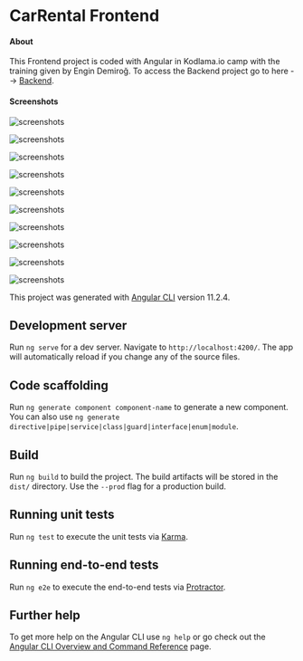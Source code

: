# CarRental Frontend

#### About

This Frontend project is coded with Angular in Kodlama.io camp with the training given by Engin Demiroğ.
To access the Backend project go to here --> [Backend](https://github.com/emiremen/CarRentalProject).

#### Screenshots


![screenshots](https://github.com/emiremen/car-rental-frontend/blob/main/screenshots/Ekran%20g%C3%B6r%C3%BCnt%C3%BCs%C3%BC%202021-04-11%20231806.jpg)

![screenshots](https://github.com/emiremen/car-rental-frontend/blob/main/screenshots/Ekran%20g%C3%B6r%C3%BCnt%C3%BCs%C3%BC%202021-04-11%20231857.jpg)

![screenshots](https://github.com/emiremen/car-rental-frontend/blob/main/screenshots/Ekran%20g%C3%B6r%C3%BCnt%C3%BCs%C3%BC%202021-04-11%20232218.jpg)

![screenshots](https://github.com/emiremen/car-rental-frontend/blob/main/screenshots/Ekran%20g%C3%B6r%C3%BCnt%C3%BCs%C3%BC%202021-04-11%20233457.jpg)

![screenshots](https://github.com/emiremen/car-rental-frontend/blob/main/screenshots/Ekran%20g%C3%B6r%C3%BCnt%C3%BCs%C3%BC%202021-04-11%20233608.jpg)

![screenshots](https://github.com/emiremen/car-rental-frontend/blob/main/screenshots/Ekran%20g%C3%B6r%C3%BCnt%C3%BCs%C3%BC%202021-04-11%20234226.jpg)

![screenshots](https://github.com/emiremen/car-rental-frontend/blob/main/screenshots/Ekran%20g%C3%B6r%C3%BCnt%C3%BCs%C3%BC%202021-04-11%20235052.jpg)

![screenshots](https://github.com/emiremen/car-rental-frontend/blob/main/screenshots/Ekran%20g%C3%B6r%C3%BCnt%C3%BCs%C3%BC%202021-04-11%20235008.jpg)

![screenshots](https://github.com/emiremen/car-rental-frontend/blob/main/screenshots/Ekran%20g%C3%B6r%C3%BCnt%C3%BCs%C3%BC%202021-04-12%20011414.jpg)

![screenshots](https://github.com/emiremen/car-rental-frontend/blob/main/screenshots/Ekran%20g%C3%B6r%C3%BCnt%C3%BCs%C3%BC%202021-04-12%20011611.jpg)


This project was generated with [Angular CLI](https://github.com/angular/angular-cli) version 11.2.4.

## Development server

Run `ng serve` for a dev server. Navigate to `http://localhost:4200/`. The app will automatically reload if you change any of the source files.

## Code scaffolding

Run `ng generate component component-name` to generate a new component. You can also use `ng generate directive|pipe|service|class|guard|interface|enum|module`.

## Build

Run `ng build` to build the project. The build artifacts will be stored in the `dist/` directory. Use the `--prod` flag for a production build.

## Running unit tests

Run `ng test` to execute the unit tests via [Karma](https://karma-runner.github.io).

## Running end-to-end tests

Run `ng e2e` to execute the end-to-end tests via [Protractor](http://www.protractortest.org/).

## Further help

To get more help on the Angular CLI use `ng help` or go check out the [Angular CLI Overview and Command Reference](https://angular.io/cli) page.


